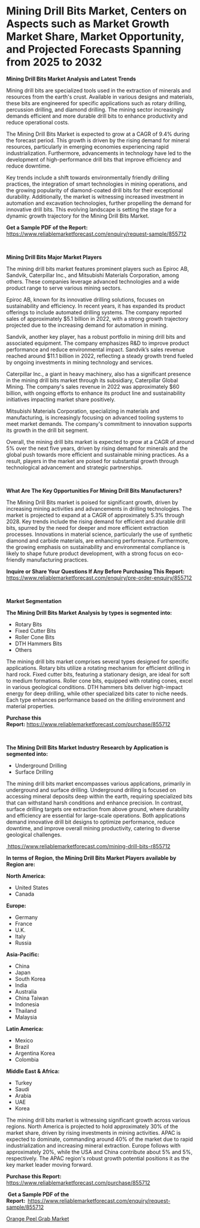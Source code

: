 <p><h1>Mining Drill Bits Market, Centers on Aspects such as Market Growth Market Share, Market Opportunity, and Projected Forecasts Spanning from 2025 to 2032</h1></p><p><strong>Mining Drill Bits Market Analysis and Latest Trends</strong></p>
<p><p>Mining drill bits are specialized tools used in the extraction of minerals and resources from the earth's crust. Available in various designs and materials, these bits are engineered for specific applications such as rotary drilling, percussion drilling, and diamond drilling. The mining sector increasingly demands efficient and more durable drill bits to enhance productivity and reduce operational costs.</p><p>The Mining Drill Bits Market is expected to grow at a CAGR of 9.4% during the forecast period. This growth is driven by the rising demand for mineral resources, particularly in emerging economies experiencing rapid industrialization. Furthermore, advancements in technology have led to the development of high-performance drill bits that improve efficiency and reduce downtime.</p><p>Key trends include a shift towards environmentally friendly drilling practices, the integration of smart technologies in mining operations, and the growing popularity of diamond-coated drill bits for their exceptional durability. Additionally, the market is witnessing increased investment in automation and excavation technologies, further propelling the demand for innovative drill bits. This evolving landscape is setting the stage for a dynamic growth trajectory for the Mining Drill Bits Market.</p></p>
<p><strong>Get a Sample PDF of the Report:&nbsp;</strong> <a href="https://www.reliablemarketforecast.com/enquiry/request-sample/855712?utm_campaign=1169&utm_medium=2&utm_source=Github&utm_content=ia&utm_term=17022025&utm_id=mining-drill-bits">https://www.reliablemarketforecast.com/enquiry/request-sample/855712</a></p>
<p>&nbsp;</p>
<p><strong>Mining Drill Bits Major Market Players</strong></p>
<p><p>The mining drill bits market features prominent players such as Epiroc AB, Sandvik, Caterpillar Inc., and Mitsubishi Materials Corporation, among others. These companies leverage advanced technologies and a wide product range to serve various mining sectors.</p><p>Epiroc AB, known for its innovative drilling solutions, focuses on sustainability and efficiency. In recent years, it has expanded its product offerings to include automated drilling systems. The company reported sales of approximately $5.1 billion in 2022, with a strong growth trajectory projected due to the increasing demand for automation in mining.</p><p>Sandvik, another key player, has a robust portfolio in mining drill bits and associated equipment. The company emphasizes R&D to improve product performance and reduce environmental impact. Sandvik’s sales revenue reached around $11.1 billion in 2022, reflecting a steady growth trend fueled by ongoing investments in mining technology and services.</p><p>Caterpillar Inc., a giant in heavy machinery, also has a significant presence in the mining drill bits market through its subsidiary, Caterpillar Global Mining. The company's sales revenue in 2022 was approximately $60 billion, with ongoing efforts to enhance its product line and sustainability initiatives impacting market share positively.</p><p>Mitsubishi Materials Corporation, specializing in materials and manufacturing, is increasingly focusing on advanced tooling systems to meet market demands. The company's commitment to innovation supports its growth in the drill bit segment.</p><p>Overall, the mining drill bits market is expected to grow at a CAGR of around 5% over the next five years, driven by rising demand for minerals and the global push towards more efficient and sustainable mining practices. As a result, players in the market are poised for substantial growth through technological advancement and strategic partnerships.</p></p>
<p>&nbsp;</p>
<p><strong>What Are The Key Opportunities For Mining Drill Bits Manufacturers?</strong></p>
<p><p>The Mining Drill Bits market is poised for significant growth, driven by increasing mining activities and advancements in drilling technologies. The market is projected to expand at a CAGR of approximately 5.3% through 2028. Key trends include the rising demand for efficient and durable drill bits, spurred by the need for deeper and more efficient extraction processes. Innovations in material science, particularly the use of synthetic diamond and carbide materials, are enhancing performance. Furthermore, the growing emphasis on sustainability and environmental compliance is likely to shape future product development, with a strong focus on eco-friendly manufacturing practices.</p></p>
<p><strong>Inquire or Share Your Questions If Any Before Purchasing This Report:</strong> <a href="https://www.reliablemarketforecast.com/enquiry/pre-order-enquiry/855712?utm_campaign=1169&utm_medium=2&utm_source=Github&utm_content=ia&utm_term=17022025&utm_id=mining-drill-bits">https://www.reliablemarketforecast.com/enquiry/pre-order-enquiry/855712</a></p>
<p>&nbsp;</p>
<p><strong>Market Segmentation</strong></p>
<p><strong>The Mining Drill Bits Market Analysis by types is segmented into:</strong></p>
<p><ul><li>Rotary Bits</li><li>Fixed Cutter Bits</li><li>Roller Cone Bits</li><li>DTH Hammers Bits</li><li>Others</li></ul></p>
<p><p>The mining drill bits market comprises several types designed for specific applications. Rotary bits utilize a rotating mechanism for efficient drilling in hard rock. Fixed cutter bits, featuring a stationary design, are ideal for soft to medium formations. Roller cone bits, equipped with rotating cones, excel in various geological conditions. DTH hammers bits deliver high-impact energy for deep drilling, while other specialized bits cater to niche needs. Each type enhances performance based on the drilling environment and material properties.</p></p>
<p><strong>Purchase this Report:&nbsp;</strong><a href="https://www.reliablemarketforecast.com/purchase/855712?utm_campaign=1169&utm_medium=2&utm_source=Github&utm_content=ia&utm_term=17022025&utm_id=mining-drill-bits">https://www.reliablemarketforecast.com/purchase/855712</a></p>
<p>&nbsp;</p>
<p><strong>The Mining Drill Bits Market Industry Research by Application is segmented into:</strong></p>
<p><ul><li>Underground Drilling</li><li>Surface Drilling</li></ul></p>
<p><p>The mining drill bits market encompasses various applications, primarily in underground and surface drilling. Underground drilling is focused on accessing mineral deposits deep within the earth, requiring specialized bits that can withstand harsh conditions and enhance precision. In contrast, surface drilling targets ore extraction from above ground, where durability and efficiency are essential for large-scale operations. Both applications demand innovative drill bit designs to optimize performance, reduce downtime, and improve overall mining productivity, catering to diverse geological challenges.</p></p>
<p><a href="https://www.reliablemarketforecast.com/mining-drill-bits-r855712?utm_campaign=1169&utm_medium=2&utm_source=Github&utm_content=ia&utm_term=17022025&utm_id=mining-drill-bits">&nbsp;https://www.reliablemarketforecast.com/mining-drill-bits-r855712</a></p>
<p><strong>In terms of Region, the Mining Drill Bits Market Players available by Region are:</strong></p>
<p>
    <p> <strong> North America: </strong>
        <ul>
            <li>United States</li>
            <li>Canada</li>
        </ul>
        </p> 
    <p> <strong> Europe: </strong>
        <ul>
            <li>Germany</li>
            <li>France</li>
            <li>U.K.</li>
            <li>Italy</li>
            <li>Russia</li>
        </ul>
        </p> 
    <p> <strong> Asia-Pacific: </strong>
        <ul>
            <li>China</li>
            <li>Japan</li>
            <li>South Korea</li>
            <li>India</li>
            <li>Australia</li>
            <li>China Taiwan</li>
            <li>Indonesia</li>
            <li>Thailand</li>
            <li>Malaysia</li>
        </ul>
        </p> 
    <p> <strong> Latin America: </strong>
        <ul>
            <li>Mexico</li>
            <li>Brazil</li>
            <li>Argentina Korea</li>
            <li>Colombia</li>
        </ul>
        </p> 
    <p> <strong> Middle East & Africa: </strong>
        <ul>
            <li>Turkey</li>
            <li>Saudi</li>
            <li>Arabia</li>
            <li>UAE</li>
            <li>Korea</li>
        </ul>
    </p>
    </p>
<p><p>The mining drill bits market is witnessing significant growth across various regions. North America is projected to hold approximately 30% of the market share, driven by rising investments in mining activities. APAC is expected to dominate, commanding around 40% of the market due to rapid industrialization and increasing mineral extraction. Europe follows with approximately 20%, while the USA and China contribute about 5% and 5%, respectively. The APAC region's robust growth potential positions it as the key market leader moving forward.</p></p>
<p><strong>Purchase this Report: </strong><a href="https://www.reliablemarketforecast.com/purchase/855712?utm_campaign=1169&utm_medium=2&utm_source=Github&utm_content=ia&utm_term=17022025&utm_id=mining-drill-bits">https://www.reliablemarketforecast.com/purchase/855712</a></p>
<p>&nbsp;<strong>Get a Sample PDF of the Report:&nbsp;&nbsp;</strong><a href="https://www.reliablemarketforecast.com/enquiry/request-sample/855712?utm_campaign=1169&utm_medium=2&utm_source=Github&utm_content=ia&utm_term=17022025&utm_id=mining-drill-bits">https://www.reliablemarketforecast.com/enquiry/request-sample/855712</a></p>
<p><strong></strong></p>
<p><p><a href="https://github.com/pizolina/Market-Research-Report-List-7/blob/main/orange-peel-grab-market.md?utm_campaign=1169&utm_medium=2&utm_source=Github&utm_content=ia&utm_term=17022025&utm_id=mining-drill-bits">Orange Peel Grab Market</a></p></p>